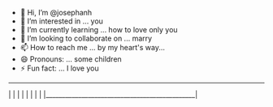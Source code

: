 - 👋 Hi, I’m @josephanh
- 👀 I’m interested in ... you
- 🌱 I’m currently learning ... how to love only you
- 💞️ I’m looking to collaborate on ... marry
- 📫 How to reach me ... by my heart's way...
- 😄 Pronouns: ... some children
- ⚡ Fun fact: ... I love you
________________________________________________
|                                              |
|                                              |
|                                              |
|                                              |
|______________________________________________|

<!---
josephanh/josephanh is a ✨ special ✨ repository because its `README.md` (this file) appears on your GitHub profile.
You can click the Preview link to take a look at your changes.
--->
